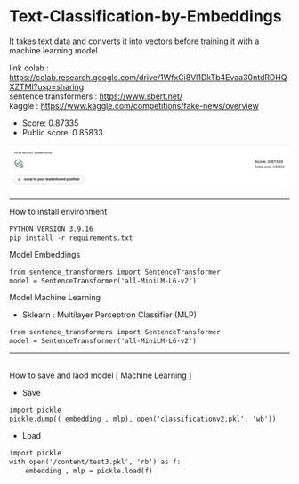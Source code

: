 # Text-Classification-by-Embeddings

It takes text data and converts it into vectors before training it with a machine learning model.

link colab : https://colab.research.google.com/drive/1WfxCi8Vl1DkTb4Evaa30ntdRDHQXZTMI?usp=sharing <br>
sentence transformers : https://www.sbert.net/ <br>
kaggle : https://www.kaggle.com/competitions/fake-news/overview <br>
- Score: 0.87335 <br>
- Public score: 0.85833 <br>

<img src="./image/score.png" alt="SOCRE KAGGLE" width="auto" height="auto">

<br>

---

How to install environment <br>

```
PYTHON VERSION 3.9.16 
pip install -r requirements.txt
```

Model Embeddings
  
```
from sentence_transformers import SentenceTransformer
model = SentenceTransformer('all-MiniLM-L6-v2')
```

Model Machine Learning <br>
- Sklearn : Multilayer Perceptron Classifier (MLP)
  
```
from sentence_transformers import SentenceTransformer
model = SentenceTransformer('all-MiniLM-L6-v2')
```

---
<br>
How to save and laod model [ Machine Learning ] <br>

- Save
```
import pickle
pickle.dump(( embedding , mlp), open('classificationv2.pkl', 'wb'))
```

- Load
```
import pickle
with open('/content/test3.pkl', 'rb') as f:
    embedding , mlp = pickle.load(f)
```
